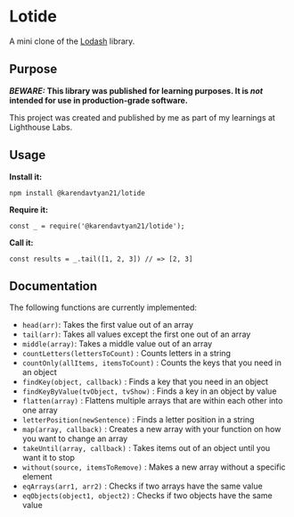 # Lotide

A mini clone of the [Lodash](https://lodash.com) library.

## Purpose

**_BEWARE:_ This library was published for learning purposes. It is _not_ intended for use in production-grade software.**

This project was created and published by me as part of my learnings at Lighthouse Labs. 

## Usage

**Install it:**

`npm install @karendavtyan21/lotide`

**Require it:**

`const _ = require('@karendavtyan21/lotide');`

**Call it:**

`const results = _.tail([1, 2, 3]) // => [2, 3]`

## Documentation

The following functions are currently implemented:

* `head(arr)`: Takes the first value out of an array
* `tail(arr)`: Takes all values except the first one out of an array
* `middle(array)`: Takes a middle value out of an array
* `countLetters(lettersToCount)` : Counts letters in a string
* `countOnly(allItems, itemsToCount)` : Counts the keys that you need in an object
* `findKey(object, callback)` : Finds a key that you need in an object
* `findKeyByValue(tvObject, tvShow)` : Finds a key in an object by value
* `flatten(array)` : Flattens multiple arrays that are within each other into one array
* `letterPosition(newSentence)` : Finds a letter position in a string
* `map(array, callback)` : Creates a new array with your function on how you want to change an array
* `takeUntil(array, callback)` : Takes items out of an object until you want it to stop
* `without(source, itemsToRemove)` : Makes a new array without a specific element
* `eqArrays(arr1, arr2)` : Checks if two arrays have the same value
* `eqObjects(object1, object2)` : Checks if two objects have the same value